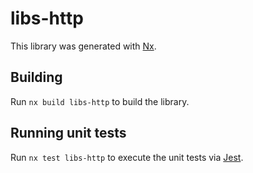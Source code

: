 # libs-http

This library was generated with [Nx](https://nx.dev).

## Building

Run `nx build libs-http` to build the library.

## Running unit tests

Run `nx test libs-http` to execute the unit tests via [Jest](https://jestjs.io).
